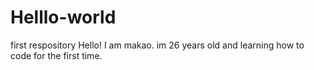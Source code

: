 # Helllo-world
first respository
Hello! I am makao. im 26 years old and learning how to code for the first time.
